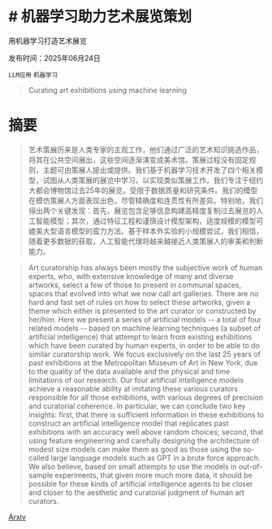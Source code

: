 # # 机器学习助力艺术展览策划
用机器学习打造艺术展览

发布时间：2025年06月24日

`LLM应用` `机器学习`

> Curating art exhibitions using machine learning

# 摘要

> 艺术策展历来是人类专家的主观工作，他们通过广泛的艺术知识挑选作品，将其在公共空间展出，这些空间逐渐演变成美术馆。策展过程没有固定规则，主题可由策展人提出或提供。我们基于机器学习技术开发了四个相关模型，试图从人类策展的展览中学习，以实现类似策展工作。我们专注于纽约大都会博物馆过去25年的展览，受限于数据质量和研究条件。我们的模型在模仿策展人方面表现出色，尽管精确度和连贯性有所差异。特别地，我们得出两个关键发现：首先，展览包含足够信息构建高精度复制过去展览的人工智能模型；其次，通过特征工程和谨慎设计模型架构，适度规模的模型可媲美大型语言模型的蛮力方法。基于样本外实验的小规模尝试，我们相信，随着更多数据的获取，人工智能代理将越来越接近人类策展人的审美和判断能力。

> Art curatorship has always been mostly the subjective work of human experts, who, with extensive knowledge of many and diverse artworks, select a few of those to present in communal spaces, spaces that evolved into what we now call art galleries. There are no hard and fast set of rules on how to select these artworks, given a theme which either is presented to the art curator or constructed by her/him. Here we present a series of artificial models -- a total of four related models -- based on machine learning techniques (a subset of artificial intelligence) that attempt to learn from existing exhibitions which have been curated by human experts, in order to be able to do similar curatorship work. We focus exclusively on the last 25 years of past exhibitions at the Metropolitan Museum of Art in New York, due to the quality of the data available and the physical and time limitations of our research. Our four artificial intelligence models achieve a reasonable ability at imitating these various curators responsible for all those exhibitions, with various degrees of precision and curatorial coherence. In particular, we can conclude two key insights: first, that there is sufficient information in these exhibitions to construct an artificial intelligence model that replicates past exhibitions with an accuracy well above random choices; second, that using feature engineering and carefully designing the architecture of modest size models can make them as good as those using the so-called large language models such as GPT in a brute force approach. We also believe, based on small attempts to use the models in out-of-sample experiments, that given more much more data, it should be possible for these kinds of artificial intelligence agents to be closer and closer to the aesthetic and curatorial judgment of human art curators.

[Arxiv](https://arxiv.org/abs/2506.19813)